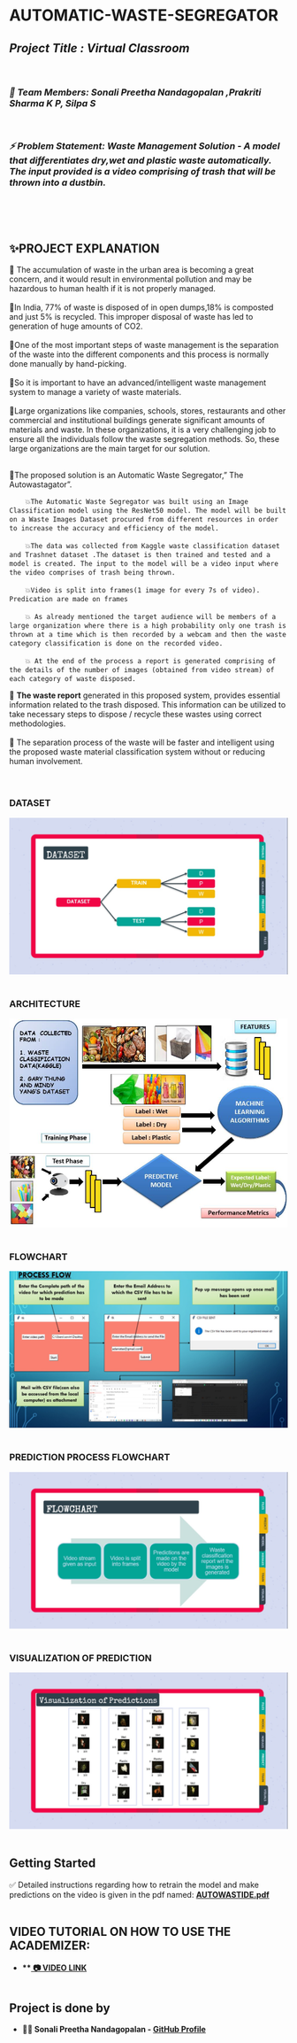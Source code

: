 # AUTOMATIC-WASTE-SEGREGATOR
<i>
<h2> Project Title : Virtual Classroom </h2><br>

### 🙋 Team Members: Sonali Preetha Nandagopalan ,Prakriti Sharma K P, Silpa S

<br>

### ⚡ Problem Statement: Waste Management Solution - A model that differentiates dry,wet and plastic waste automatically. The input provided is a video comprising of trash that will be thrown into a dustbin. </i>
<br>
<br>
<br>

## ✨PROJECT EXPLANATION
📝 The accumulation of waste in the urban area is becoming a great concern, and it would result in environmental pollution and may be hazardous to human health if it is not properly managed.<br><br>
📝In India, 77% of waste is disposed of in open dumps,18% is composted and just 5% is recycled. This improper disposal of waste has led to generation of huge amounts of CO2. <br><br>
📝One of the most important steps of waste management is the separation of the waste into the different components and this process is normally done manually by hand-picking. <br><br>
📝So it is important to have an advanced/intelligent waste management system to manage a variety of waste materials.<br><br>
📝Large organizations like companies, schools, stores, restaurants and other commercial and institutional buildings generate significant amounts of materials and waste. In these organizations, it is a very challenging job to ensure all the individuals follow the waste segregation methods. So, these large organizations are the main target for our solution.<br><br>

📝The proposed solution is an Automatic Waste Segregator,” The Autowastagator”.

        💥The Automatic Waste Segregator was built using an Image Classification model using the ResNet50 model. The model will be built on a Waste Images Dataset procured from different resources in order to increase the accuracy and efficiency of the model.
        
        💥The data was collected from Kaggle waste classification dataset and Trashnet dataset .The dataset is then trained and tested and a model is created. The input to the model will be a video input where the video comprises of trash being thrown.

        💥Video is split into frames(1 image for every 7s of video). Predication are made on frames
        
        💥 As already mentioned the target audience will be members of a large organization where there is a high probability only one trash is thrown at a time which is then recorded by a webcam and then the waste category classification is done on the recorded video.
        
        💥 At the end of the process a report is generated comprising of the details of the number of images (obtained from video stream) of each category of waste disposed.

📝  <b>The waste report</b> generated in this proposed system, provides essential information related to the trash disposed. This information can be utilized to take necessary steps to dispose / recycle these wastes using correct methodologies.
<br></br>
📝 The separation process of the waste will be faster and intelligent using the proposed waste material classification system without or reducing human involvement.
<br>
<br>
<br>

### DATASET  
<img src="https://github.com/Sonali2824/AUTOMATIC-WASTE-SEGREGATOR/blob/main/dataset_image.jpeg">
<br></br>

### ARCHITECTURE 
<img src="https://github.com/Sonali2824/AUTOMATIC-WASTE-SEGREGATOR/blob/main/arch.jpg">
<br></br>

### FLOWCHART 
<img src="https://github.com/Sonali2824/AUTOMATIC-WASTE-SEGREGATOR/blob/main/PROCESS_FLOW.jpeg">
<br></br>

### PREDICTION PROCESS FLOWCHART
<img src="https://github.com/Sonali2824/AUTOMATIC-WASTE-SEGREGATOR/blob/main/pred_process_flow.jpeg">
<br></br>

### VISUALIZATION OF PREDICTION 
<img src="https://github.com/Sonali2824/AUTOMATIC-WASTE-SEGREGATOR/blob/main/visualisation.jpeg">
<br></br>

## Getting Started

✅ Detailed instructions regarding how to retrain the model and make predictions on the video is given in the pdf named: <a href="https://drive.google.com/file/d/1NkXdsCRu6NgmVau9nOVZkz-BKu4ltk7D/view?usp=sharing"> <b>AUTOWASTIDE.pdf<b></a>
<br></br>


## VIDEO TUTORIAL ON HOW TO USE THE ACADEMIZER:
* **<a href="https://drive.google.com/file/d/1t1j0kn3CWUSTD1A_iWmT14-93GGKXwMj/view?usp=sharing"> 📷 VIDEO LINK </a>
<br></br>



## Project is done by

* **👩‍💻 Sonali Preetha Nandagopalan** - [GitHub Profile](https://github.com/Sonali2824)

